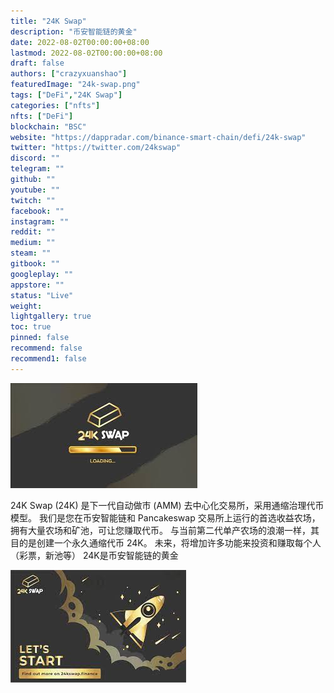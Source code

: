 ```yaml
---
title: "24K Swap"
description: "币安智能链的黄金"
date: 2022-08-02T00:00:00+08:00
lastmod: 2022-08-02T00:00:00+08:00
draft: false
authors: ["crazyxuanshao"]
featuredImage: "24k-swap.png"
tags: ["DeFi","24K Swap"]
categories: ["nfts"]
nfts: ["DeFi"]
blockchain: "BSC"
website: "https://dappradar.com/binance-smart-chain/defi/24k-swap"
twitter: "https://twitter.com/24kswap"
discord: ""
telegram: ""
github: ""
youtube: ""
twitch: ""
facebook: ""
instagram: ""
reddit: ""
medium: ""
steam: ""
gitbook: ""
googleplay: ""
appstore: ""
status: "Live"
weight: 
lightgallery: true
toc: true
pinned: false
recommend: false
recommend1: false
---
```



![dada](dada.png)

24K Swap (24K) 是下一代自动做市 (AMM) 去中心化交易所，采用通缩治理代币模型。 我们是您在币安智能链和 Pancakeswap 交易所上运行的首选收益农场，拥有大量农场和矿池，可让您赚取代币。
与当前第二代单产农场的浪潮一样，其目的是创建一个永久通缩代币 24K。
未来，将增加许多功能来投资和赚取每个人（彩票，新池等）
24K是币安智能链的黄金

![下载](下载.png)